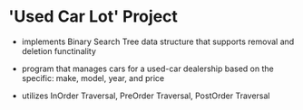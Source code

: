 # 'Used Car Lot' Project
- implements Binary Search Tree data structure that supports removal and deletion functinality
- program that manages cars for a used-car dealership based on the specific:
  make, model, year, and price

- utilizes InOrder Traversal, PreOrder Traversal, PostOrder Traversal
